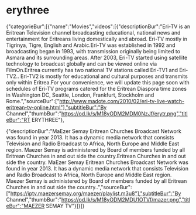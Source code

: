 # erythree
{"categorieBur":[{"name":"Movies","videos":[{"descriptionBur":"Eri-TV is an Eritrean Television channel broadcasting educational, national news and entertainment for Eritreans living domestically and abroad. Eri-TV mostly in Tigrinya, Tigre, English and Arabic.Eri-TV was established in 1992 and broadcasting began in 1993, with transmission originally being limited to Asmara and its surrounding areas. After 2003, Eri-TV started using satellite technology to broadcast globally and can be viewed online via FilmOn.Eritrea currently has two national TV stations called Eri-TV1 and Eri-TV2.. Eri-TV2 is mostly for educational and cultural purposes and transmits only within Eritrea.For your convenience, we will update this page soon with schedules of Eri-TV programs catered for the Eritrean Diaspora time zones in Washington DC, Seattle, London, Frankfurt, Stockholm and Rome.","sourceBur":["http://www.madote.com/2010/02/eri-tv-live-watch-eritrean-tv-online.html"],"subtitleBur":"By Channel","thumbBur":"https://od.lk/s/M18yODM2MDM0NzJf/erytr.png","titleBur":"RT ERYTHREE"},

{"descriptionBur":"MaEzer Semay Eritrean Churches Broadcast Network was found in year 2013. It has a dynamic media network that consists Television and Radio Broadcast to Africa, North Europe and Middle East region. Maezer Semay is administered by Board of members funded by all Eritrean Churches in and out side the country.Eritrean Churches in and out side the country. MaEzer Semay Eritrean Churches Broadcast Network was found in year 2013. It has a dynamic media network that consists Television and Radio Broadcast to Africa, North Europe and Middle East region. Maezer Semay is administered by Board of members funded by all Eritrean Churches in and out side the country..","sourceBur":["https://iptv.maezersemay.org/maezer/playlist.m3u8"],"subtitleBur":"By Channel","thumbBur":"https://od.lk/s/M18yODM2MDU1OTVf/mazer.png","titleBur":"MAEZER SEMAY TV"}]}]}


 
